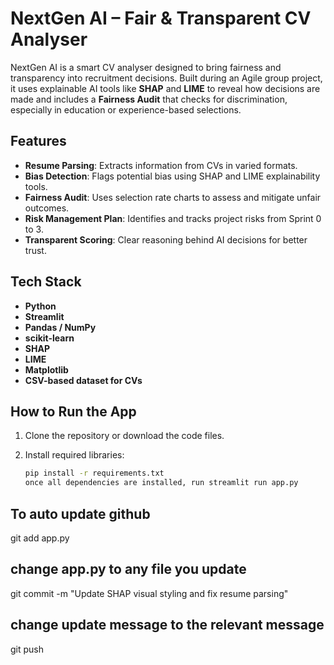 # NextGen AI – Fair & Transparent CV Analyser

NextGen AI is a smart CV analyser designed to bring fairness and transparency into recruitment decisions. Built during an Agile group project, it uses explainable AI tools like **SHAP** and **LIME** to reveal how decisions are made and includes a **Fairness Audit** that checks for discrimination, especially in education or experience-based selections.

## Features

- **Resume Parsing**: Extracts information from CVs in varied formats.
- **Bias Detection**: Flags potential bias using SHAP and LIME explainability tools.
- **Fairness Audit**: Uses selection rate charts to assess and mitigate unfair outcomes.
- **Risk Management Plan**: Identifies and tracks project risks from Sprint 0 to 3.
- **Transparent Scoring**: Clear reasoning behind AI decisions for better trust.

## Tech Stack

- **Python**
- **Streamlit**
- **Pandas / NumPy**
- **scikit-learn**
- **SHAP**
- **LIME**
- **Matplotlib**
- **CSV-based dataset for CVs**

## How to Run the App

1. Clone the repository or download the code files.

2. Install required libraries:
   ```bash
   pip install -r requirements.txt
   once all dependencies are installed, run streamlit run app.py


## To auto update github

git add app.py 
## change app.py to any file you update

git commit -m "Update SHAP visual styling and fix resume parsing"

## change update message to the relevant message
git push
